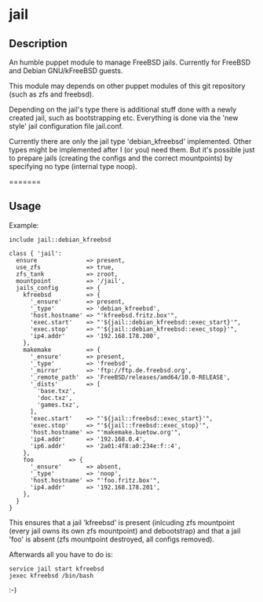 jail
===

## Description

An humble puppet module to manage FreeBSD jails. Currently for FreeBSD and Debian GNU/kFreeBSD guests.

This module may depends on other puppet modules of this git repository (such as zfs and freebsd).

Depending on the jail's type there is additional stuff done with a newly created jail, such as bootstrapping etc.  Everything is done via the 'new style' jail configuration file jail.conf.

Currently there are only the jail type 'debian_kfreebsd' implemented. Other types might be implemented after I (or you) need them. But it's possible just to prepare jails (creating the configs and the correct mountpoints) by specifying no type (internal type noop).

=======

Usage
-----

Example:

    include jail::debian_kfreebsd

    class { 'jail':
      ensure              => present,
      use_zfs             => true,
      zfs_tank            => zroot,
      mountpoint          => '/jail',
      jails_config        => {
        kfreebsd          => {
          '_ensure'       => present,
          '_type'         => 'debian_kfreebsd',
          'host.hostname' => "'kfreebsd.fritz.box'",
          'exec.start'    => "'${jail::debian_kfreebsd::exec_start}'",
          'exec.stop'     => "'${jail::debian_kfreebsd::exec_stop}'",
          'ip4.addr'      => '192.168.178.200',
        },
        makemake          => {
          '_ensure'       => present,
          '_type'         => 'freebsd',
          '_mirror'       => 'ftp://ftp.de.freebsd.org',
          '_remote_path'  => 'FreeBSD/releases/amd64/10.0-RELEASE',
          '_dists'        => [
            'base.txz',
            'doc.txz',
            'games.txz',
          ],
          'exec.start'    => "'${jail::freebsd::exec_start}'",
          'exec.stop'     => "'${jail::freebsd::exec_stop}'",
          'host.hostname' => "'makemake.buetow.org'",
          'ip4.addr'      => '192.168.0.4',
          'ip6.addr'      => '2a01:4f8:a0:234e:f::4',
        },
        foo          => {
          '_ensure'       => absent,
          '_type'         => 'noop',
          'host.hostname' => "'foo.fritz.box'",
          'ip4.addr'      => '192.168.178.201',
        },
      }
    }

This ensures that a jail 'kfreebsd' is present (inlcuding zfs mountpoint (every jail owns its own zfs mountpoint) and debootstrap) and that a jail 'foo' is absent (zfs mountpoint destroyed, all configs removed).

Afterwards all you have to do is:

    service jail start kfreebsd
    jexec kfreebsd /bin/bash

:-)


